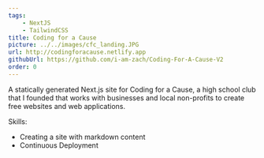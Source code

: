 ```yaml
---
tags:
    - NextJS
    - TailwindCSS
title: Coding for a Cause
picture: ../../images/cfc_landing.JPG
url: http://codingforacause.netlify.app
githubUrl: https://github.com/i-am-zach/Coding-For-A-Cause-V2
order: 0
---
```

A statically generated Next.js site for Coding for a Cause, a high school club that I founded that works with businesses and local non-profits to create free websites and web applications.

Skills:
* Creating a site with markdown content
* Continuous Deployment